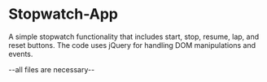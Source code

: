 # Stopwatch-App
A simple stopwatch functionality that includes start, stop, resume, lap, and reset buttons. The code uses jQuery for handling DOM manipulations and events.

--all files are necessary--
